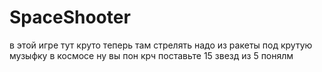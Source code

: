 # SpaceShooter
в этой игре тут круто теперь там стрелять надо из ракеты под крутую музыфку в космосе ну вы пон крч поставьте 15 звезд из 5 понялм
